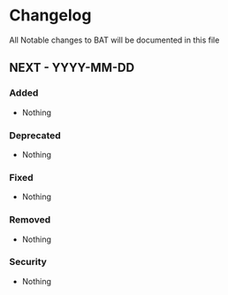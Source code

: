 # Changelog

All Notable changes to BAT will be documented in this file

## NEXT - YYYY-MM-DD

### Added
- Nothing

### Deprecated
- Nothing

### Fixed
- Nothing

### Removed
- Nothing

### Security
- Nothing